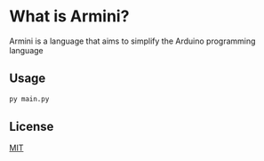 # What is Armini?

Armini is a language that aims to simplify the Arduino programming language

## Usage

```bash
py main.py
```

## License
[MIT](https://choosealicense.com/licenses/mit/)
